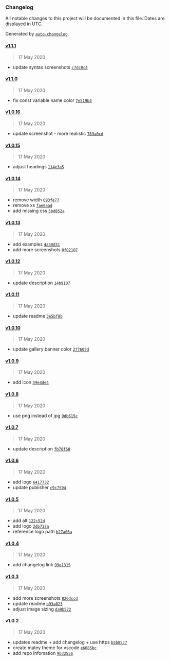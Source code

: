 ### Changelog

All notable changes to this project will be documented in this file. Dates are displayed in UTC.

Generated by [`auto-changelog`](https://github.com/CookPete/auto-changelog).

#### [v1.1.1](https://github.com/arickho/matey-vscode/compare/v1.1.0...v1.1.1)

> 17 May 2020

- update syntax screenshots [`c7dc0c4`](https://github.com/arickho/matey-vscode/commit/c7dc0c47608779c140ac1f989321acc61a3a2c4d)

#### [v1.1.0](https://github.com/arickho/matey-vscode/compare/v1.0.16...v1.1.0)

> 17 May 2020

- fix const variable name color [`7e519b4`](https://github.com/arickho/matey-vscode/commit/7e519b4725109303a7c7c8dad13cc62228ed99a8)

#### [v1.0.16](https://github.com/arickho/matey-vscode/compare/v1.0.15...v1.0.16)

> 17 May 2020

- update screenshot - more realistic [`769a0cd`](https://github.com/arickho/matey-vscode/commit/769a0cd42c45b449cba85b258c94c49a6686238e)

#### [v1.0.15](https://github.com/arickho/matey-vscode/compare/v1.0.14...v1.0.15)

> 17 May 2020

- adjust headings [`114e3a5`](https://github.com/arickho/matey-vscode/commit/114e3a5e5bbb06e650ae0e2e7e6c65399aa15e62)

#### [v1.0.14](https://github.com/arickho/matey-vscode/compare/v1.0.13...v1.0.14)

> 17 May 2020

- remove width [`093fe77`](https://github.com/arickho/matey-vscode/commit/093fe77aa111586efa09746792d59faffbdb760d)
- remove xs [`fae0aad`](https://github.com/arickho/matey-vscode/commit/fae0aad0d905cdc19eca1e753a72f0a815bd9ef9)
- add missing css [`5bd852a`](https://github.com/arickho/matey-vscode/commit/5bd852a062e81d91840d5d405b82192caa0e050a)

#### [v1.0.13](https://github.com/arickho/matey-vscode/compare/v1.0.12...v1.0.13)

> 17 May 2020

- add examples [`4a50d31`](https://github.com/arickho/matey-vscode/commit/4a50d315acc03ffa57dedfeaaa884dbcf14d3c4d)
- add more screenshots [`0f02107`](https://github.com/arickho/matey-vscode/commit/0f02107d1049b8a77ee866f681f024ce73091c51)

#### [v1.0.12](https://github.com/arickho/matey-vscode/compare/v1.0.11...v1.0.12)

> 17 May 2020

- update description [`14b9107`](https://github.com/arickho/matey-vscode/commit/14b9107ec5b6bf3713fabcff3a6027d0ea019900)

#### [v1.0.11](https://github.com/arickho/matey-vscode/compare/v1.0.10...v1.0.11)

> 17 May 2020

- update readme [`3e5bf8b`](https://github.com/arickho/matey-vscode/commit/3e5bf8b762be02ad59ff4aa9a9d2290d92666fc2)

#### [v1.0.10](https://github.com/arickho/matey-vscode/compare/v1.0.9...v1.0.10)

> 17 May 2020

- update gallery banner color [`277609d`](https://github.com/arickho/matey-vscode/commit/277609d254ce579516437fd16094a67d90f72c79)

#### [v1.0.9](https://github.com/arickho/matey-vscode/compare/v1.0.8...v1.0.9)

> 17 May 2020

- add icon [`39e4de4`](https://github.com/arickho/matey-vscode/commit/39e4de41786a8edaeba873150995999d2f15836b)

#### [v1.0.8](https://github.com/arickho/matey-vscode/compare/v1.0.7...v1.0.8)

> 17 May 2020

- use png instead of jpg [`9db615c`](https://github.com/arickho/matey-vscode/commit/9db615c09bd5122fbc591f7f690ad8aaec3a8df1)

#### [v1.0.7](https://github.com/arickho/matey-vscode/compare/v1.0.6...v1.0.7)

> 17 May 2020

- update description [`fb78f60`](https://github.com/arickho/matey-vscode/commit/fb78f60d386d4afeed2c222645dffa6c9eecd771)

#### [v1.0.6](https://github.com/arickho/matey-vscode/compare/v1.0.5...v1.0.6)

> 17 May 2020

- add logo [`6417732`](https://github.com/arickho/matey-vscode/commit/6417732f6d26c7181fd08af543f3c319b1c2f215)
- update publisher [`c9c7594`](https://github.com/arickho/matey-vscode/commit/c9c7594d5c76bf8beadf887b380b94b52f2d693f)

#### [v1.0.5](https://github.com/arickho/matey-vscode/compare/v1.0.4...v1.0.5)

> 17 May 2020

- add alt [`122c52d`](https://github.com/arickho/matey-vscode/commit/122c52d268978cd7d16e6cfd297d23b1fcfb14fc)
- add logo [`2db717a`](https://github.com/arickho/matey-vscode/commit/2db717ae7dcf8a68b3987c9400710b4a4ed8dc49)
- reference logo path [`b27a06a`](https://github.com/arickho/matey-vscode/commit/b27a06a8e0ec162d74da590e02ce8bfb7210b96d)

#### [v1.0.4](https://github.com/arickho/matey-vscode/compare/v1.0.3...v1.0.4)

> 17 May 2020

- add changelog link [`99e1315`](https://github.com/arickho/matey-vscode/commit/99e1315d832fe8dadf6e75b4a1df39e35ad20795)

#### [v1.0.3](https://github.com/arickho/matey-vscode/compare/v1.0.2...v1.0.3)

> 17 May 2020

- add more screenshots [`826dccd`](https://github.com/arickho/matey-vscode/commit/826dccd892ce6cecceb534dc12884f36668e9ade)
- update readme [`b93a023`](https://github.com/arickho/matey-vscode/commit/b93a0231dee934c41dce560aec4b475ba921096c)
- adjust image sizing [`da9b572`](https://github.com/arickho/matey-vscode/commit/da9b5724e6baa1f0bbf1bf4905fd742ea32e0a70)

#### v1.0.2

> 17 May 2020

- updates readme + add changelog + use https [`b5b05c7`](https://github.com/arickho/matey-vscode/commit/b5b05c7e4f34fdd9d90342cf653ec9c573f3b2af)
- create matey theme for vscode [`e6085bc`](https://github.com/arickho/matey-vscode/commit/e6085bca05ebf0a380a20b870680fe6d318cab97)
- add repo infomation [`9b32556`](https://github.com/arickho/matey-vscode/commit/9b32556629623323225ccb3b404979db153d749f)
